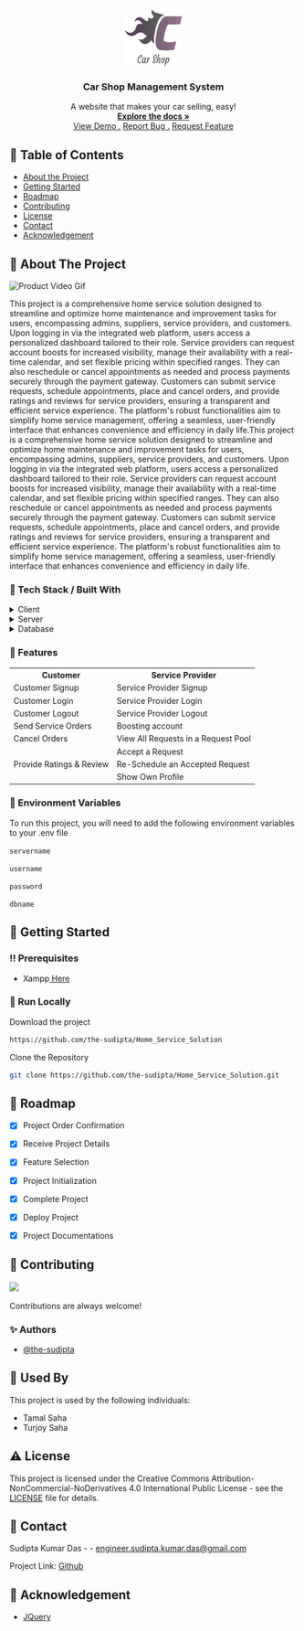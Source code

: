 <br/>
<div align="center">
<a href="#">
<img src="https://raw.githubusercontent.com/the-sudipta/Car_Shop_Management_System/main/DOCUMENTATIONS/images/Car%20Shop%20Management%20System.png" alt="Logo" width="100" height="100">
</a>
<h3 align="center">Car Shop Management System</h3>
<p align="center">
A website that makes your car selling, easy!
<br/>
<a href="https://github.com/the-sudipta/Car_Shop_Management_System/raw/main/DOCUMENTATIONS/Project_Manual_Car_Shop_Management_System.pdf" download>
    <strong>Explore the docs »</strong>
</a>

<br/>
<a href="https://car-shop-management-system.sudiptakumar.com">View Demo .</a>  
<a href="https://github.com/the-sudipta/Car_Shop_Management_System/issues">Report Bug .</a>
<a href="https://github.com/the-sudipta/Car_Shop_Management_System/issues">Request Feature</a>
</p>
</div>

## :notebook_with_decorative_cover: Table of Contents

- [About the Project](#star2-about-the-project)
- [Getting Started](#toolbox-getting-started)
- [Roadmap](#compass-roadmap)
- [Contributing](#wave-contributing)
- [License](#warning-license)
- [Contact](#handshake-contact)
- [Acknowledgement](#gem-acknowledgement)

 ## :star2: About The Project

![Product Video Gif](https://github.com/the-sudipta/)

This project is a comprehensive home service solution designed to streamline and optimize home 
maintenance and improvement tasks for users, encompassing admins, suppliers, service providers, 
and customers. Upon logging in via the integrated web platform, users access a personalized 
dashboard tailored to their role. Service providers can request account boosts for increased 
visibility, manage their availability with a real-time calendar, and set flexible pricing within 
specified ranges. They can also reschedule or cancel appointments as needed and process payments 
securely through the payment gateway. Customers can submit service requests, schedule appointments, 
place and cancel orders, and provide ratings and reviews for service providers, ensuring a 
transparent and efficient service experience. The platform's robust functionalities aim to 
simplify home service management, offering a seamless, user-friendly interface that enhances 
convenience and efficiency in daily life.This project is a comprehensive home service solution 
designed to streamline and optimize home maintenance and improvement tasks for users, encompassing 
admins, suppliers, service providers, and customers. Upon logging in via the integrated web platform, 
users access a personalized dashboard tailored to their role. Service providers can request account 
boosts for increased visibility, manage their availability with a real-time calendar, and set 
flexible pricing within specified ranges. They can also reschedule or cancel appointments as needed 
and process payments securely through the payment gateway. Customers can submit service requests, 
schedule appointments, place and cancel orders, and provide ratings and reviews for service providers, 
ensuring a transparent and efficient service experience. The platform's robust functionalities aim to 
simplify home service management, offering a seamless, user-friendly interface that enhances 
convenience and efficiency in daily life.

### :hammer: Tech Stack / Built With

<details> 
  <summary>Client</summary> 
  <ul>
    <li><a href="https://developer.mozilla.org/en-US/docs/Web/HTML">HTML</a></li>
    <li><a href="https://developer.mozilla.org/en-US/docs/Web/CSS">CSS</a></li>
    <li><a href="https://developer.mozilla.org/en-US/docs/Web/JavaScript">JavaScript</a></li>
  </ul> 
</details>

<details> 
  <summary>Server</summary> 
  <ul>
    <li><a href="https://www.php.net/">PHP</a></li>
  </ul> 
</details>

<details> 
  <summary>Database</summary> 
  <ul>
    <li><a href="https://www.mysql.com/">MySQL</a></li>
  </ul> 
</details>

### :dart: Features

<div align="center">
  <table>
    <tr>
        <th>
            Customer
        </th>
        <th>
            Service Provider
        </th>
    </tr>
    <tr>
      <td>Customer Signup</td>
      <td>Service Provider Signup</td>
    </tr>
    <tr>
      <td>Customer Login</td>
      <td>Service Provider Login</td>
    </tr>
    <tr>
      <td>Customer Logout</td>
      <td>Service Provider Logout</td>
    </tr>
    <tr>
      <td>Send Service Orders</td>
      <td>Boosting account</td>
    </tr>
    <tr>
      <td>Cancel Orders</td>
      <td>View All Requests in a Request Pool</td>
    </tr>
    <tr>
      <td rowspan="3">Provide Ratings & Review</td>
      <td>Accept a Request</td>
    </tr>
    <tr>
      <td>Re-Schedule an Accepted Request</td>
    </tr>
    <tr>
      <td>Show Own Profile</td>
    </tr>
    
  </table>
</div>



### :key: Environment Variables
To run this project, you will need to add the following environment variables to your .env file

`servername`


`username`


`password`


`dbname`


## :toolbox: Getting Started

### :bangbang: Prerequisites

- Xampp<a href="https://www.apachefriends.org/download.html"> Here</a>

### :running: Run Locally

Download the project

```bash
https://github.com/the-sudipta/Home_Service_Solution
```

Clone the Repository
```bash
git clone https://github.com/the-sudipta/Home_Service_Solution.git
```



## :compass: Roadmap


* [x] Project Order Confirmation
* [x] Receive Project Details
* [x] Feature Selection
* [x] Project Initialization
* [x] Complete Project
* [x] Deploy Project
* [x] Project Documentations


## :wave: Contributing

<a href="https://github.com/the-sudipta/Home_Service_Solution/graphs/contributors"> <img src="https://contrib.rocks/image?repo=Louis3797/awesome-readme-template" /> </a>

Contributions are always welcome!

### :sparkles: Authors
- [@the-sudipta](https://www.github.com/the-sudipta)

## :busts_in_silhouette: Used By

This project is used by the following individuals:

- Tamal Saha
- Turjoy Saha

## :warning: License

This project is licensed under the Creative Commons Attribution-NonCommercial-NoDerivatives 4.0 International Public License - see the [LICENSE](LICENSE) file for details.

## :handshake: Contact

Sudipta Kumar Das - - engineer.sudipta.kumar.das@gmail.com

Project Link: [Github](https://github.com/the-sudipta/Home_Service_Solution)

## :gem: Acknowledgement
- [JQuery](https://jquery.com/)
